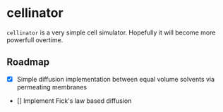 # cellinator

`cellinator` is a very simple cell simulator. Hopefully it will become more powerfull overtime.

## Roadmap

- [x] Simple diffusion implementation between equal volume solvents via permeating membranes
- [] Implement Fick's law based diffusion
